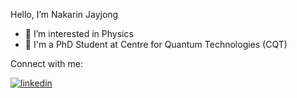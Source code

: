 
Hello, I’m Nakarin Jayjong
- 👀 I’m interested in Physics
- 📖 I'm a PhD Student at Centre for Quantum Technologies (CQT)

Connect with me:

[![linkedin](https://img.shields.io/badge/LinkedIn-0077B5?style=for-the-badge&logo=linkedin&logoColor=white)](https://www.linkedin.com/in/nakarin-jayjong-26b963207/)
